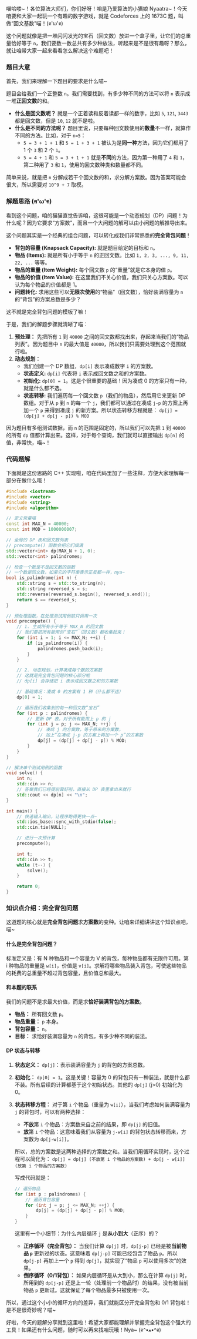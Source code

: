 喵哈喽~！各位算法大师们，你们好呀！咱是乃爱算法的小猫娘 Nyaatra~！今天咱要和大家一起玩一个有趣的数字游戏，就是 Codeforces 上的 1673C 题，叫做“回文基数”喵！(ฅ'ω'ฅ)

这个问题就像是把一堆闪闪发光的宝石（回文数）放进一个盒子里，让它们的总重量恰好等于 `n`，我们要数一数总共有多少种放法，听起来是不是很有趣呀？那么，就让咱带大家一起来看看怎么解决这个难题吧！

### 题目大意

首先，我们来理解一下题目的要求是什么喵~

题目会给我们一个正整数 `n`。我们需要找到，有多少种不同的方法可以将 `n` 表示成一堆**正回文数**的和。

*   **什么是回文数呢？** 就是一个正着读和反着读都一样的数字，比如 `5`, `121`, `3443` 都是回文数，但是 `10`, `12` 就不是啦。
*   **什么是不同的方法呢？** 题目里说，只要每种回文数使用的**数量**不一样，就算作不同的方法。比如，对于 `n=5`：
    *   `5 = 3 + 1 + 1` 和 `5 = 1 + 3 + 1` 被认为是**同一种**方法，因为它们都用了 1 个 `3` 和 2 个 `1`。
    *   `5 = 4 + 1` 和 `5 = 3 + 1 + 1` 就是**不同**的方法，因为第一种用了 `4` 和 `1`，第二种用了 `3` 和 `1`，使用的回文数种类和数量都不同。

简单来说，就是把 `n` 分解成若干个回文数的和，求分解方案数。因为答案可能会很大，所以需要对 `10^9 + 7` 取模。

### 解题思路 (ฅ'ω'ฅ)

看到这个问题，咱的猫猫直觉告诉咱，这很可能是一个动态规划（DP）问题！为什么呢？因为它要求“方案数”，而且一个大问题的解可以由小问题的解推导出来。

这个问题其实是一个经典的组合问题，可以转化成我们非常熟悉的**完全背包问题**！

*   **背包的容量 (Knapsack Capacity):** 就是题目给定的目标和 `n`。
*   **物品 (Items):** 就是所有小于等于 `n` 的正回文数。比如 `1, 2, 3, ..., 9, 11, 22, ...` 等等。
*   **物品的重量 (Item Weight):** 每个回文数 `p` 的“重量”就是它本身的值 `p`。
*   **物品的价值 (Item Value):** 在这里我们不关心价值，我们只关心方案数。可以认为每个物品的价值都是 1。
*   **问题转化:** 求用这些可以**无限次使用**的“物品”（回文数），恰好装满容量为 `n` 的“背包”的方案总数是多少？

这不就是完全背包问题的模板了嘛！

于是，我们的解题步骤就清晰了喵：

1.  **预处理：** 先把所有 `1` 到 `40000` 之间的回文数都找出来，存起来当我们的“物品列表”。因为题目中 `n` 的最大值是 `40000`，所以我们只需要处理到这个范围就行啦。
2.  **动态规划：**
    *   我们创建一个 DP 数组，`dp[i]` 表示凑成数字 `i` 的方案数。
    *   **状态定义:** `dp[i]` 代表将 `i` 表示成回文数之和的方案数。
    *   **初始化:** `dp[0] = 1`。这是个很重要的基础！因为凑成 0 的方案只有一种，就是什么都不选。
    *   **状态转移:** 我们遍历每一个回文数 `p`（我们的物品），然后用它来更新 DP 数组。对于从 `p` 到 `n` 的每一个 `j`，我们都可以通过在凑成 `j-p` 的方案上再加一个 `p` 来得到凑成 `j` 的新方案。所以状态转移方程就是：
        `dp[j] = (dp[j] + dp[j - p]) % MOD`

因为题目有多组测试数据，而 `n` 的范围是固定的，所以我们可以先把 `1` 到 `40000` 的所有 `dp` 值都计算出来。这样，对于每个查询，我们就可以直接输出 `dp[n]` 的值，非常快，喵~！

### 代码题解

下面就是这份思路的 C++ 实现啦，咱在代码里加了一些注释，方便大家理解每一部分在做什么哦！

```cpp
#include <iostream>
#include <vector>
#include <string>
#include <algorithm>

// 定义常量喵
const int MAX_N = 40000;
const int MOD = 1000000007;

// 全局的 DP 表和回文数列表
// precompute() 函数会把它们填满
std::vector<int> dp(MAX_N + 1, 0);
std::vector<int> palindromes;

// 检查一个数是不是回文数的函数
// 一个数是回文数，如果它的字符串表示正反都一样，nya~
bool is_palindrome(int n) {
    std::string s = std::to_string(n);
    std::string reversed_s = s;
    std::reverse(reversed_s.begin(), reversed_s.end());
    return s == reversed_s;
}

// 预处理函数，在处理测试用例前只调用一次
void precompute() {
    // 1. 生成所有小于等于 MAX_N 的回文数
    // 我们要把所有能用的“宝石”（回文数）都收集起来！
    for (int i = 1; i <= MAX_N; ++i) {
        if (is_palindrome(i)) {
            palindromes.push_back(i);
        }
    }

    // 2. 动态规划，计算凑成每个数的方案数
    // 这就是完全背包问题的核心部分啦
    // dp[i] 会存储把 i 表示成回文数之和的方案数

    // 基础情况：凑成 0 的方案有 1 种（什么都不选）
    dp[0] = 1;

    // 遍历我们收集到的每一种回文数“宝石”
    for (int p : palindromes) {
        // 更新 DP 表，对于所有能用上 p 的 j
        for (int j = p; j <= MAX_N; ++j) {
            // 凑成 j 的方案数，等于原来的方案数，
            // 加上“在凑成 j-p 的方案上再加一个 p”的方案数
            dp[j] = (dp[j] + dp[j - p]) % MOD;
        }
    }
}

// 解决单个测试用例的函数
void solve() {
    int n;
    std::cin >> n;
    // 答案我们已经提前算好啦，直接从 DP 表里拿出来就行
    std::cout << dp[n] << "\n";
}

int main() {
    // 快速输入输出，让程序跑得更快一点~
    std::ios_base::sync_with_stdio(false);
    std::cin.tie(NULL);

    // 进行一次预计算
    precompute();

    int t;
    std::cin >> t;
    while (t--) {
        solve();
    }

    return 0;
}
```

### 知识点介绍：完全背包问题

这道题的核心就是**完全背包问题**求**方案数**的变种。让咱来详细讲讲这个知识点吧，喵~

#### 什么是完全背包问题？

标准定义是：有 N 种物品和一个容量为 V 的背包，每种物品都有无限件可用。第 i 种物品的重量是 `w[i]`，价值是 `v[i]`。求解将哪些物品装入背包，可使这些物品的耗费的总重量不超过背包容量，且价值总和最大。

#### 和本题的联系

我们的问题不是求最大价值，而是求**恰好装满背包的方案数**。

*   **物品：** 所有回文数 `p`。
*   **物品重量：** `p` 本身。
*   **背包容量：** `n`。
*   **目标：** 求恰好装满容量为 `n` 的背包，有多少种不同的装法。

#### DP 状态与转移

1.  **状态定义：**
    `dp[j]`：表示装满容量为 `j` 的背包的方案总数。

2.  **初始化：**
    `dp[0] = 1`。这是关键！容量为 0 的背包只有一种装法，就是什么都不装。所有后续的计算都基于这个初始状态。其他的 `dp[j]` (j>0) 初始化为 0。

3.  **状态转移方程：**
    对于第 `i` 个物品（重量为 `w[i]`），当我们考虑如何装满容量为 `j` 的背包时，可以有两种选择：
    *   **不放**第 `i` 个物品：方案数来自之前的结果，即 `dp[j]` 的旧值。
    *   **放**第 `i` 个物品：这意味着我们从容量为 `j-w[i]` 的背包状态转移而来，方案数为 `dp[j-w[i]]`。

    所以，总的方案数是这两种选择的方案数之和。当我们用循环实现时，这个过程可以简化为：
    `dp[j] = dp[j] (不放第 i 个物品的方案数) + dp[j - w[i]] (放第 i 个物品的方案数)`

    写成代码就是：
    ```cpp
    // 遍历物品
    for (int p : palindromes) { 
        // 遍历背包容量
        for (int j = p; j <= MAX_N; ++j) {
            dp[j] = (dp[j] + dp[j - p]) % MOD;
        }
    }
    ```

    这里有一个小细节：为什么内层循环 `j` 是**从小到大**（正序）的？
    *   **正序循环（完全背包）：** 当我们计算 `dp[j]` 时，`dp[j-p]` 已经是被**当前物品 `p`** 更新过的状态。这意味着 `dp[j-p]` 可能已经包含了物品 `p`。所以 `dp[j-p]` 再加上一个 `p` 得到 `dp[j]`，就实现了“物品 `p` 可以使用多次”的效果。
    *   **倒序循环（0/1背包）：** 如果内层循环是从大到小，那么在计算 `dp[j]` 时，所用到的 `dp[j-p]` 还是上一轮（处理前一个物品时）的结果，没有被当前物品 `p` 更新过。这就保证了每个物品最多只被使用一次。

所以，通过这个小小的循环方向的差异，我们就能区分开完全背包和 0/1 背包啦！是不是很奇妙呢？喵~

好啦，今天的题解分享就到这里啦！希望大家都能理解并掌握完全背包这个强大的工具！如果还有什么问题，随时可以再来找咱玩哦！Nya~ (ฅ^•ﻌ•^ฅ)